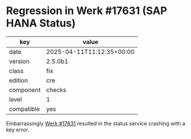 [//]: # (werk v2)
# Regression in Werk #17631 (SAP HANA Status)

key        | value
---------- | ---
date       | 2025-04-11T11:12:35+00:00
version    | 2.5.0b1
class      | fix
edition    | cre
component  | checks
level      | 1
compatible | yes

Embarrassingly [Werk #17631](https://checkmk.com/werk/17631) resulted in
the status service crashing with a key error.